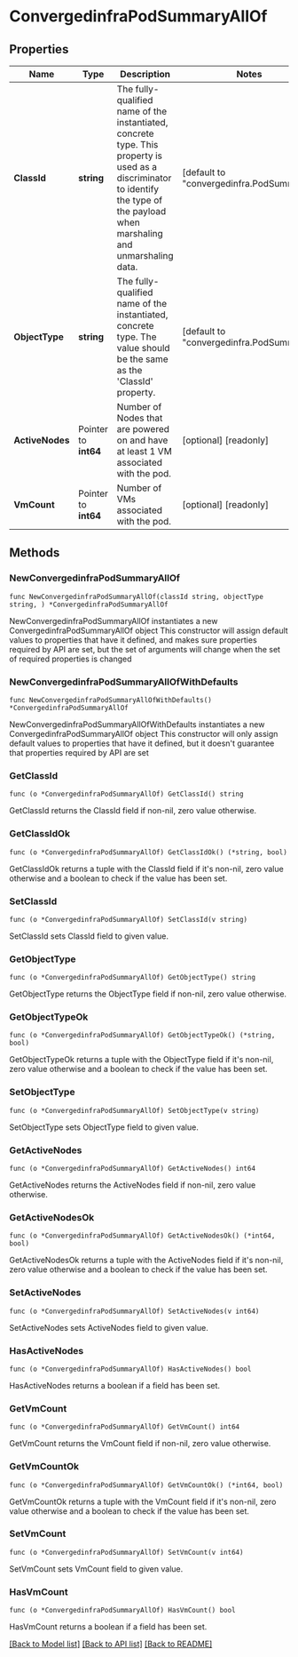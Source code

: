 # ConvergedinfraPodSummaryAllOf

## Properties

Name | Type | Description | Notes
------------ | ------------- | ------------- | -------------
**ClassId** | **string** | The fully-qualified name of the instantiated, concrete type. This property is used as a discriminator to identify the type of the payload when marshaling and unmarshaling data. | [default to "convergedinfra.PodSummary"]
**ObjectType** | **string** | The fully-qualified name of the instantiated, concrete type. The value should be the same as the &#39;ClassId&#39; property. | [default to "convergedinfra.PodSummary"]
**ActiveNodes** | Pointer to **int64** | Number of Nodes that are powered on and have at least 1 VM associated with the pod. | [optional] [readonly] 
**VmCount** | Pointer to **int64** | Number of VMs associated with the pod. | [optional] [readonly] 

## Methods

### NewConvergedinfraPodSummaryAllOf

`func NewConvergedinfraPodSummaryAllOf(classId string, objectType string, ) *ConvergedinfraPodSummaryAllOf`

NewConvergedinfraPodSummaryAllOf instantiates a new ConvergedinfraPodSummaryAllOf object
This constructor will assign default values to properties that have it defined,
and makes sure properties required by API are set, but the set of arguments
will change when the set of required properties is changed

### NewConvergedinfraPodSummaryAllOfWithDefaults

`func NewConvergedinfraPodSummaryAllOfWithDefaults() *ConvergedinfraPodSummaryAllOf`

NewConvergedinfraPodSummaryAllOfWithDefaults instantiates a new ConvergedinfraPodSummaryAllOf object
This constructor will only assign default values to properties that have it defined,
but it doesn't guarantee that properties required by API are set

### GetClassId

`func (o *ConvergedinfraPodSummaryAllOf) GetClassId() string`

GetClassId returns the ClassId field if non-nil, zero value otherwise.

### GetClassIdOk

`func (o *ConvergedinfraPodSummaryAllOf) GetClassIdOk() (*string, bool)`

GetClassIdOk returns a tuple with the ClassId field if it's non-nil, zero value otherwise
and a boolean to check if the value has been set.

### SetClassId

`func (o *ConvergedinfraPodSummaryAllOf) SetClassId(v string)`

SetClassId sets ClassId field to given value.


### GetObjectType

`func (o *ConvergedinfraPodSummaryAllOf) GetObjectType() string`

GetObjectType returns the ObjectType field if non-nil, zero value otherwise.

### GetObjectTypeOk

`func (o *ConvergedinfraPodSummaryAllOf) GetObjectTypeOk() (*string, bool)`

GetObjectTypeOk returns a tuple with the ObjectType field if it's non-nil, zero value otherwise
and a boolean to check if the value has been set.

### SetObjectType

`func (o *ConvergedinfraPodSummaryAllOf) SetObjectType(v string)`

SetObjectType sets ObjectType field to given value.


### GetActiveNodes

`func (o *ConvergedinfraPodSummaryAllOf) GetActiveNodes() int64`

GetActiveNodes returns the ActiveNodes field if non-nil, zero value otherwise.

### GetActiveNodesOk

`func (o *ConvergedinfraPodSummaryAllOf) GetActiveNodesOk() (*int64, bool)`

GetActiveNodesOk returns a tuple with the ActiveNodes field if it's non-nil, zero value otherwise
and a boolean to check if the value has been set.

### SetActiveNodes

`func (o *ConvergedinfraPodSummaryAllOf) SetActiveNodes(v int64)`

SetActiveNodes sets ActiveNodes field to given value.

### HasActiveNodes

`func (o *ConvergedinfraPodSummaryAllOf) HasActiveNodes() bool`

HasActiveNodes returns a boolean if a field has been set.

### GetVmCount

`func (o *ConvergedinfraPodSummaryAllOf) GetVmCount() int64`

GetVmCount returns the VmCount field if non-nil, zero value otherwise.

### GetVmCountOk

`func (o *ConvergedinfraPodSummaryAllOf) GetVmCountOk() (*int64, bool)`

GetVmCountOk returns a tuple with the VmCount field if it's non-nil, zero value otherwise
and a boolean to check if the value has been set.

### SetVmCount

`func (o *ConvergedinfraPodSummaryAllOf) SetVmCount(v int64)`

SetVmCount sets VmCount field to given value.

### HasVmCount

`func (o *ConvergedinfraPodSummaryAllOf) HasVmCount() bool`

HasVmCount returns a boolean if a field has been set.


[[Back to Model list]](../README.md#documentation-for-models) [[Back to API list]](../README.md#documentation-for-api-endpoints) [[Back to README]](../README.md)


